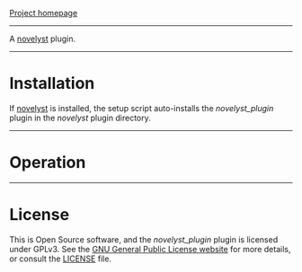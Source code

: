 [Project homepage](https://peter88213.github.io/novelyst_plugin)

--- 

A [novelyst](https://peter88213.github.io/novelyst/) plugin. 

---

# Installation

If [novelyst](https://peter88213.github.io/novelyst/) is installed, the setup script auto-installs the *novelyst_plugin* plugin in the *novelyst* plugin directory.


---

# Operation

---

# License

This is Open Source software, and the *novelyst_plugin* plugin is licensed under GPLv3. See the
[GNU General Public License website](https://www.gnu.org/licenses/gpl-3.0.en.html) for more
details, or consult the [LICENSE](https://github.com/peter88213/novelyst_plugin/blob/main/LICENSE) file.
